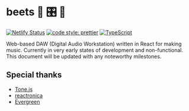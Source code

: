 # beets 🥁 🎛️ 🎹

[![Netlify Status](https://api.netlify.com/api/v1/badges/577171ad-5dab-42f6-9f2e-8a4088452771/deploy-status)](https://app.netlify.com/sites/beets/deploys)
[![code style: prettier](https://img.shields.io/badge/code_style-prettier-ff69b4.svg?style=flat-square)](https://github.com/prettier/prettier)
[![TypeScript](https://img.shields.io/badge/%3C%2F%3E-TypeScript-%230074c1.svg)](http://www.typescriptlang.org/)

Web-based DAW (Digital Audio Workstation) written in React for making music. Currently in very early
states of development and non-functional. This document will be updated with any noteworthy milestones.

## Special thanks

-   [Tone.js](https://github.com/Tonejs/Tone.js)
-   [reactronica](https://github.com/unkleho/reactronica)
-   [Evergreen](https://github.com/segmentio/evergreen)
